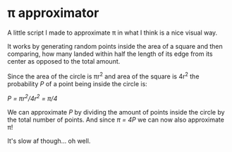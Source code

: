 # π approximator

A little script I made to approximate π in what I think is a nice visual way.

It works by generating random points inside the area of a square and then comparing,
how many landed within half the length of its edge from its center as opposed to the total amount.

Since the area of the circle is πr<sup>2</sup> and area of the square is 4r<sup>2</sup> the
probability *P* of a point being inside the circle is:

*P = πr<sup>2</sup>/4r<sup>2</sup> = π/4*

We can approximate *P* by dividing the amount of points inside the circle by the total number of points.
And since *π = 4P* we can now also approximate π!

It's slow af though... oh well.
